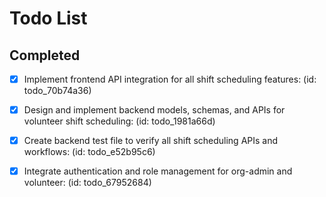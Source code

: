 # Todo List

## Completed

- [x] Implement frontend API integration for all shift scheduling features: (id: todo_70b74a36)
- [x] Design and implement backend models, schemas, and APIs for volunteer shift scheduling: (id: todo_1981a66d)
- [x] Create backend test file to verify all shift scheduling APIs and workflows: (id: todo_e52b95c6)
- [x] Integrate authentication and role management for org-admin and volunteer: (id: todo_67952684)

